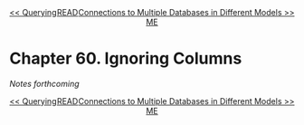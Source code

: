 <div>
<div style='float: left'><a href='ch59-querying.md'>&lt;&lt; Querying</a></div>
<div style='float: right'><a href='ch61-connections-to-multiple-databases-in-different-models.md'>Connections to Multiple Databases in Different Models &gt;&gt;</a></div>
<div style='float: inline-auto;text-align:center'><a href='README.md'>README</a></div>
<div style="clear: both"></div>
</div>

# Chapter 60. Ignoring Columns

*Notes forthcoming*

<div>
<div style='float: left'><a href='ch59-querying.md'>&lt;&lt; Querying</a></div>
<div style='float: right'><a href='ch61-connections-to-multiple-databases-in-different-models.md'>Connections to Multiple Databases in Different Models &gt;&gt;</a></div>
<div style='float: inline-auto;text-align:center'><a href='README.md'>README</a></div>
<div style="clear: both"></div>
</div>